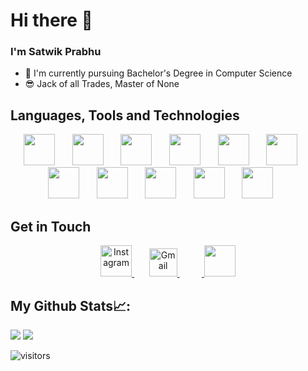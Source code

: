 # Hi there 👋
  ### I'm Satwik Prabhu

- 💫 I'm currently pursuing Bachelor's Degree in Computer Science
- 😎 Jack of all Trades, Master of None
## Languages, Tools and Technologies
<p align="center">
<img src="https://upload.wikimedia.org/wikipedia/commons/6/61/HTML5_logo_and_wordmark.svg" height="50px">
&nbsp;&nbsp;&nbsp;&nbsp;&nbsp;
<img src="https://upload.wikimedia.org/wikipedia/commons/thumb/d/d5/CSS3_logo_and_wordmark.svg/544px-CSS3_logo_and_wordmark.svg.png?20160530175649" height="50px">
&nbsp;&nbsp;&nbsp;&nbsp;&nbsp;
<img src="https://upload.wikimedia.org/wikipedia/commons/thumb/b/b2/Bootstrap_logo.svg/768px-Bootstrap_logo.svg.png?20210507000024" height="50px">
&nbsp;&nbsp;&nbsp;&nbsp;&nbsp;
<img src="https://upload.wikimedia.org/wikipedia/commons/thumb/9/99/Unofficial_JavaScript_logo_2.svg/768px-Unofficial_JavaScript_logo_2.svg.png?20141107110902" height="50px">
&nbsp;&nbsp;&nbsp;&nbsp;&nbsp;
<img src="https://upload.wikimedia.org/wikipedia/commons/1/18/C_Programming_Language.svg" height="50px">
&nbsp;&nbsp;&nbsp;&nbsp;&nbsp;
<img src="https://upload.wikimedia.org/wikipedia/commons/1/18/ISO_C%2B%2B_Logo.svg" height="50px">
&nbsp;&nbsp;&nbsp;&nbsp;&nbsp;
<img src="https://upload.wikimedia.org/wikipedia/commons/3/35/Tux.svg" height="50px">
&nbsp;&nbsp;&nbsp;&nbsp;&nbsp;
<img src="https://upload.wikimedia.org/wikipedia/commons/thumb/9/93/MongoDB_Logo.svg/768px-MongoDB_Logo.svg.png?20190626143224" height="50px">
&nbsp;&nbsp;&nbsp;&nbsp;&nbsp;
<img src="https://upload.wikimedia.org/wikipedia/commons/9/98/WordPress_blue_logo.svg" height="50px">
&nbsp;&nbsp;&nbsp;&nbsp;&nbsp;
<img src="https://upload.wikimedia.org/wikipedia/commons/thumb/3/3f/Git_icon.svg/146px-Git_icon.svg.png?20220905010122" height="50px">
&nbsp;&nbsp;&nbsp;&nbsp;&nbsp;
<img src="https://upload.wikimedia.org/wikipedia/commons/0/08/Canva_icon_2021.svg" height="50px">
&nbsp;&nbsp;&nbsp;&nbsp;&nbsp;

</p>


## Get in Touch
<p align="center">
<a href="http://www.instagram.com/satwikprabhu" height="50px">
<img src="https://upload.wikimedia.org/wikipedia/commons/e/e7/Instagram_logo_2016.svg" height="50px" alt="Instagram">
</a>
&nbsp;&nbsp;&nbsp;&nbsp;&nbsp
<a href="mailto:satwikprabhu@gmail.com" target="_blank">
<img src="https://upload.wikimedia.org/wikipedia/commons/7/7e/Gmail_icon_%282020%29.svg" height=45px" alt="Gmail">
</a>&nbsp;&nbsp;&nbsp;&nbsp;&nbsp
   <a href="https://www.linkedin.com/in/satwik-prabhu-223456245">
<img src="https://upload.wikimedia.org/wikipedia/commons/c/ca/LinkedIn_logo_initials.png" height="50px">
</a>
</p>


## My Github Stats📈:
<div>
<!--    <img src="https://github-readme-stats.vercel.app/api?username=satwikrprabhu"/> -->
   <img src = "https://github-readme-stats.vercel.app/api?username=satwikrprabhu&count_private=true">
                                                                              
   <img src="http://github-readme-streak-stats.herokuapp.com?user=satwikrprabhu&theme=dark&background=000000"/>
</div>

![visitors](https://visitor-badge.laobi.icu/badge?page_id=satwikrprabhu.satwikrprabhu)

